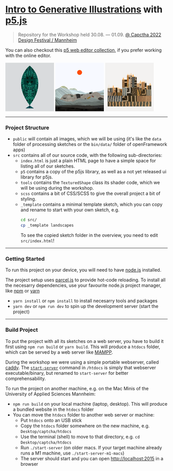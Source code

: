 # [Intro to Generative Illustrations](https://captcha.guidoschmidt.cc/) with [p5.js](https://p5js.org/)

> Repository for the Workshop held 30.08. — 01.09. [@ Capctha 2022 Design
> Festival / Mannheim](https://captcha-mannheim.de/)

You can also checkout this [p5 web editor
collection](https://editor.p5js.org/guidoschmidt/collections/a1ImoKrB8), if you
prefer working with the online editor.

<div>
  <img width="30%" src="/screenshots/1664957810535.png">
  <img width="30%" src="/screenshots/1664957818079.png">
  <img width="30%" src="/screenshots/1664957869016.png">
</div>

---

### Project Structure

- `public` will contain all images, which we will be using (it's like the `data`
  folder of processing sketches or the `bin/data/` folder of openFramework apps)
- `src` contains all of our source code, with the following sub-directories:
    - `index.html` is just a plain HTML page to have a simple space for listing
      all of our sketches.
    - `p5` contains a copy of the p5js library, as well as a not yet released ui
      library for p5js.
    - `tools` contains the `TexturedShape` class its shader code, which we will
      be using during the workshop.
    - `scss` contains a bit of CSS/SCSS to give the overall project a bit of
      styling.
    - `_template` contains a minimal template sketch, which you can copy and
      rename to start with your own sketch, e.g.
      ```bash
      cd src/
      cp _template landscapes
      ```
      To see the copied sketch folder in the overview, you need to edit
      `src/index.html`!
      
      
---
### Getting Started

To run this project on your device, you will need to have
[node.js](https://nodejs.org) installed.

The project setup uses [parcel.js](https://parceljs.org) to provide hot-code
reloading. To install all the necesarry dependencies, use your favourite node.js
project manager, like [npm](https://nodejs.org/en/knowledge/getting-started/npm/what-is-npm/) or [yarn](https://yarnpkg.com/)

- `yarn install` or `npm install` to install necesarry tools and packages
- `yarn dev` or `npm run dev` to spin up the development server (start the project)

---
### Build Project 
To put the project with all its sketches on a web server, you have to build it first using
`npm run build` or `yarn build`. This will produce a `htdocs` folder, which can be served by a web server like [MAMPP](https://www.mamp.info/de).

During the workshop we were using a simple portable webserver, called [caddy](https://github.com/caddyserver/caddy). The [`start-server`](htdocs/start-server) command in `/htdocs` is simply that webserver executable/binary, but renamed to `start-server` for better comprehensability.

To run the project on another machine, e.g. on the Mac Minis of the University of Applied Sciences Mannheim:
- `npm run build` on your local machine (laptop, desktop). This will produce a bundled website in the `htdocs` folder
- You can move the `htdocs` folder to another web server or machine:
  - Put `htdocs` onto an USB stick
  - Copy the `htdocs` folder somewhere on the new machine, e.g. `Desktop/captcha/htdocs`
  - Use the terminal (shell) to move to that directory, e.g. `cd Desktop/captcha/htdocs`
  - Run `./start-server` (on older macs. If your target machine already runs a M1 machine, use `./start-server-m1-macs`)
  - The server should start and you can open [http://localhost:2015](http://localhost:2015) in a browser

